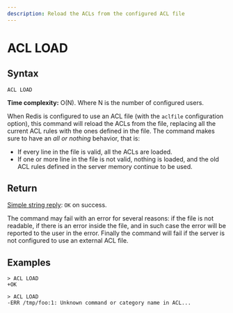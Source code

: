 ```yaml
---
description: Reload the ACLs from the configured ACL file
---
```


# ACL LOAD

## Syntax

    ACL LOAD 

**Time complexity:** O(N). Where N is the number of configured users.

When Redis is configured to use an ACL file (with the `aclfile` configuration
option), this command will reload the ACLs from the file, replacing all
the current ACL rules with the ones defined in the file. The command makes
sure to have an *all or nothing* behavior, that is:

* If every line in the file is valid, all the ACLs are loaded.
* If one or more line in the file is not valid, nothing is loaded, and the old ACL rules defined in the server memory continue to be used.

## Return

[Simple string reply](https://redis.io/docs/reference/protocol-spec#resp-simple-strings): `OK` on success.

The command may fail with an error for several reasons: if the file is not readable, if there is an error inside the file, and in such case the error will be reported to the user in the error. Finally the command will fail if the server is not configured to use an external ACL file.

## Examples

```
> ACL LOAD
+OK

> ACL LOAD
-ERR /tmp/foo:1: Unknown command or category name in ACL...
```
